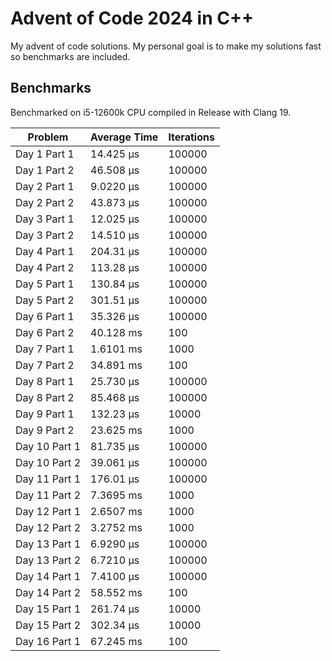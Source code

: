 # Advent of Code 2024 in C++

My advent of code solutions. My personal goal is to make my solutions fast so benchmarks are included.

## Benchmarks

Benchmarked on i5-12600k CPU compiled in Release with Clang 19.

| Problem       | Average Time | Iterations |
|---------------|--------------|------------|
| Day 1 Part 1  | 14.425 μs    | 100000     |
| Day 1 Part 2  | 46.508 μs    | 100000     |
| Day 2 Part 1  | 9.0220 μs    | 100000     |
| Day 2 Part 2  | 43.873 μs    | 100000     |
| Day 3 Part 1  | 12.025 μs    | 100000     |
| Day 3 Part 2  | 14.510 μs    | 100000     |
| Day 4 Part 1  | 204.31 μs    | 100000     |
| Day 4 Part 2  | 113.28 μs    | 100000     |
| Day 5 Part 1  | 130.84 μs    | 100000     |
| Day 5 Part 2  | 301.51 μs    | 100000     |
| Day 6 Part 1  | 35.326 μs    | 100000     |
| Day 6 Part 2  | 40.128 ms    | 100        |
| Day 7 Part 1  | 1.6101 ms    | 1000       |
| Day 7 Part 2  | 34.891 ms    | 100        |
| Day 8 Part 1  | 25.730 μs    | 100000     |
| Day 8 Part 2  | 85.468 μs    | 100000     |
| Day 9 Part 1  | 132.23 μs    | 10000      |
| Day 9 Part 2  | 23.625 ms    | 1000       |
| Day 10 Part 1 | 81.735 μs    | 100000     |
| Day 10 Part 2 | 39.061 μs    | 100000     |
| Day 11 Part 1 | 176.01 μs    | 100000     |
| Day 11 Part 2 | 7.3695 ms    | 1000       |
| Day 12 Part 1 | 2.6507 ms    | 1000       |
| Day 12 Part 2 | 3.2752 ms    | 1000       |
| Day 13 Part 1 | 6.9290 μs    | 100000     |
| Day 13 Part 2 | 6.7210 μs    | 100000     |
| Day 14 Part 1 | 7.4100 μs    | 100000     |
| Day 14 Part 2 | 58.552 ms    | 100        |
| Day 15 Part 1 | 261.74 μs    | 10000      |
| Day 15 Part 2 | 302.34 μs    | 10000      |
| Day 16 Part 1 | 67.245 ms    | 100        |
